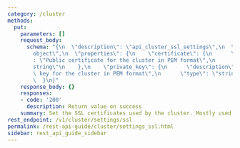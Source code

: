 ```yaml
---
category: /cluster
methods:
  put:
    parameters: []
    request_body:
      schema: "{\n  \"description\": \"api_cluster_ssl_settings\",\n  \"type\": \"\
        object\",\n  \"properties\": {\n    \"certificate\": {\n      \"description\"\
        : \"Public certificate for the cluster in PEM format\",\n      \"type\": \"\
        string\"\n    },\n    \"private_key\": {\n      \"description\": \"Private\
        \ key for the cluster in PEM format\",\n      \"type\": \"string\"\n    }\n\
        \  }\n}"
    response_body: {}
    responses:
    - code: '200'
      description: Return value on success
    summary: Set the SSL certificates used by the cluster. Mostly used for HTTP traffic.
rest_endpoint: /v1/cluster/settings/ssl
permalink: /rest-api-guide/cluster/settings_ssl.html
sidebar: rest_api_guide_sidebar
---
```

